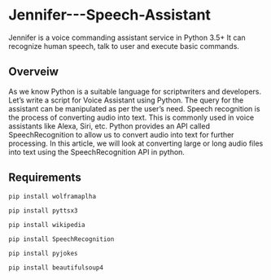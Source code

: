 # Jennifer---Speech-Assistant
Jennifer is a voice commanding assistant service in Python 3.5+ It can recognize human speech, talk to user and execute basic commands.


## Overveiw

As we know Python is a suitable language for scriptwriters and developers. Let’s write a script for Voice Assistant using Python. The query for the assistant can be manipulated as per the user’s need. 
Speech recognition is the process of converting audio into text. This is commonly used in voice assistants like Alexa, Siri, etc. Python provides an API called SpeechRecognition to allow us to convert audio into text for further processing. In this article, we will look at converting large or long audio files into text using the SpeechRecognition API in python.


## Requirements

```
pip install wolframaplha
```
```
pip install pyttsx3
```
```
pip install wikipedia
```
```
pip install SpeechRecognition
```
```
pip install pyjokes
```
```
pip install beautifulsoup4
```
